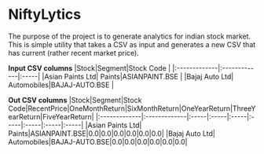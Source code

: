 # NiftyLytics
The purpose of the project is to generate analytics for indian stock market. This is simple utility that takes a CSV as input and generates a new CSV that has current (rather recent market price).

**Input CSV columns**
|Stock|Segment|Stock Code  |
|:-------------|:-------------|:-----|
|Asian Paints Ltd| Paints|ASIANPAINT.BSE |
|Bajaj Auto Ltd| Automobiles|BAJAJ-AUTO.BSE |  


**Out CSV columns**
|Stock|Segment|Stock Code|RecentPrice|OneMonthReturn|SixMonthReturn|OneYearReturn|ThreeYearReturn|FiveYearReturn|
|:-------------|:-------------|:-----|:-----|:-----|:-----|:-----|:-----|:-----|
|Asian Paints Ltd| Paints|ASIANPAINT.BSE|0.0|0.0|0.0|0.0|0.0|0.0|
|Bajaj Auto Ltd| Automobiles|BAJAJ-AUTO.BSE|0.0|0.0|0.0|0.0|0.0|0.0|
